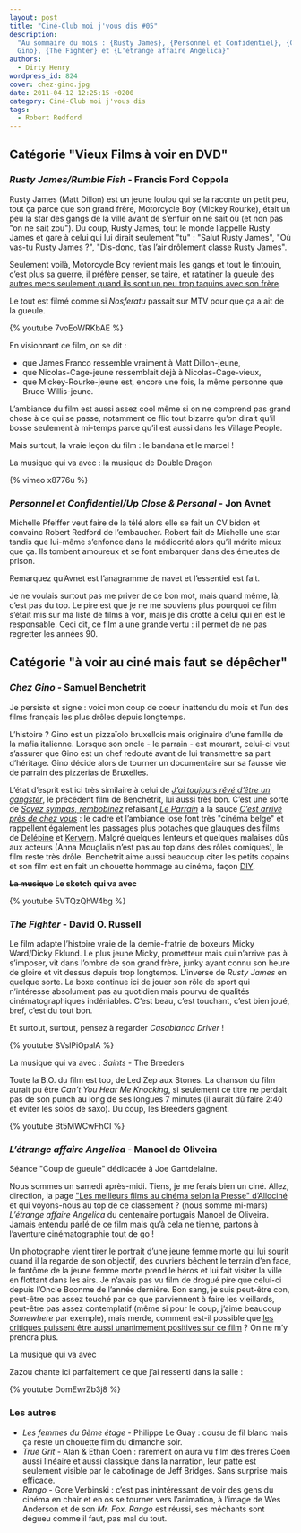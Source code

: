 ```yaml
---
layout: post
title: "Ciné-Club moi j'vous dis #05"
description:
  "Au sommaire du mois : {Rusty James}, {Personnel et Confidentiel}, {Chez
  Gino}, {The Fighter} et {L'étrange affaire Angelica}"
authors:
  - Dirty Henry
wordpress_id: 824
cover: chez-gino.jpg
date: 2011-04-12 12:25:15 +0200
category: Ciné-Club moi j'vous dis
tags:
  - Robert Redford
---
```


## Catégorie "Vieux Films à voir en DVD"

### _Rusty James/Rumble Fish_ - Francis Ford Coppola

Rusty James (Matt Dillon) est un jeune loulou qui se la raconte un petit peu,
tout ça parce que son grand frère, Motorcycle Boy (Mickey Rourke), était un peu
la star des gangs de la ville avant de s’enfuir on ne sait où (et non pas "on ne
sait zou"). Du coup, Rusty James, tout le monde l’appelle Rusty James et gare à
celui qui lui dirait seulement "tu" : "Salut Rusty James", "Où vas-tu Rusty
James ?", "Dis-donc, t’as l’air drôlement classe Rusty James".

Seulement voilà, Motorcycle Boy revient mais les gangs et tout le tintouin,
c’est plus sa guerre, il préfère penser, se taire, et
[ratatiner la gueule des autres mecs seulement quand ils sont un peu trop taquins avec son frère](http://www.youtube.com/watch?v=2LZAcnH_29c).

Le tout est filmé comme si _Nosferatu_ passait sur MTV pour que ça a ait de la
gueule.

{% youtube 7voEoWRKbAE %}

En visionnant ce film, on se dit :

- que James Franco ressemble vraiment à Matt Dillon-jeune,
- que Nicolas-Cage-jeune ressemblait déjà à Nicolas-Cage-vieux,
- que Mickey-Rourke-jeune est, encore une fois, la même personne que
  Bruce-Willis-jeune.

L’ambiance du film est aussi assez cool même si on ne comprend pas grand chose à
ce qui se passe, notamment ce flic tout bizarre qu’on dirait qu’il bosse
seulement à mi-temps parce qu’il est aussi dans les Village People.

Mais surtout, la vraie leçon du film : le bandana et le marcel !

La musique qui va avec : la musique de Double Dragon

{% vimeo x8776u %}

### _Personnel et Confidentiel/Up Close & Personal_ - Jon Avnet

Michelle Pfeiffer veut faire de la télé alors elle se fait un CV bidon et
convainc Robert Redford de l’embaucher. Robert fait de Michelle une star tandis
que lui-même s’enfonce dans la médiocrité alors qu’il mérite mieux que ça. Ils
tombent amoureux et se font embarquer dans des émeutes de prison.

Remarquez qu’Avnet est l’anagramme de navet et l’essentiel est fait.

Je ne voulais surtout pas me priver de ce bon mot, mais quand même, là, c’est
pas du top. Le pire est que je ne me souviens plus pourquoi ce film s’était mis
sur ma liste de films à voir, mais je dis crotte à celui qui en est le
responsable. Ceci dit, ce film a une grande vertu : il permet de ne pas
regretter les années 90.

## Catégorie "à voir au ciné mais faut se dépêcher"

### _Chez Gino_ - Samuel Benchetrit

Je persiste et signe : voici mon coup de coeur inattendu du mois et l’un des
films français les plus drôles depuis longtemps.

L’histoire ? Gino est un pizzaïolo bruxellois mais originaire d’une famille de
la mafia italienne. Lorsque son oncle - le parrain - est mourant, celui-ci veut
s’assurer que Gino est un chef redouté avant de lui transmettre sa part
d’héritage. Gino décide alors de tourner un documentaire sur sa fausse vie de
parrain des pizzerias de Bruxelles.

L’état d’esprit est ici très similaire à celui de [_J’ai toujours rêvé d’être un
gangster_][1], le précédent film de Benchetrit, lui aussi très bon. C’est une
sorte de [_Soyez sympas, rembobinez_][2] refaisant [_Le Parrain_][3] à la sauce
[_C’est arrivé près de chez vous_][4] : le cadre et l’ambiance lose font très
"cinéma belge" et rappellent également les passages plus potaches que glauques
des films de [Delépine][5] et [Kervern][6]. Malgré quelques lenteurs et quelques
malaises dûs aux acteurs (Anna Mouglalis n’est pas au top dans des rôles
comiques), le film reste très drôle. Benchetrit aime aussi beaucoup citer les
petits copains et son film est en fait un chouette hommage au cinéma, façon
[DIY](http://fr.wikipedia.org/wiki/Do_it_yourself).

**<strike>La musique</strike> Le sketch qui va avec**

{% youtube 5VTQzQhW4bg %}

### _The Fighter_ - David O. Russell

Le film adapte l’histoire vraie de la demie-fratrie de boxeurs Micky Ward/Dicky
Eklund. Le plus jeune Micky, prometteur mais qui n’arrive pas à s’imposer, vit
dans l’ombre de son grand frère, junky ayant connu son heure de gloire et vit
dessus depuis trop longtemps. L’inverse de _Rusty James_ en quelque sorte. La
boxe continue ici de jouer son rôle de sport qui n’intéresse absolument pas au
quotidien mais pourvu de qualités cinématographiques indéniables. C’est beau,
c’est touchant, c’est bien joué, bref, c’est du tout bon.

Et surtout, surtout, pensez à regarder *Casablanca Driver* !

{% youtube SVslPiOpalA %}

La musique qui va avec : _Saints_ - The Breeders

Toute la B.O. du film est top, de Led Zep aux Stones. La chanson du film aurait
pu être _Can’t You Hear Me Knocking_, si seulement ce titre ne perdait pas de
son punch au long de ses longues 7 minutes (il aurait dû faire 2:40 et éviter
les solos de saxo). Du coup, les Breeders gagnent.

{% youtube Bt5MWCwFhCI %}

### _L’étrange affaire Angelica_ - Manoel de Oliveira

Séance "Coup de gueule" dédicacée à Joe Gantdelaine.

Nous sommes un samedi après-midi. Tiens, je me ferais bien un ciné. Allez,
direction, la page ["Les meilleurs films au cinéma selon la Presse"
d’Allociné][7] et qui voyons-nous au top de ce classement ? (nous somme mi-mars)
_L’étrange affaire Angelica_ du centenaire portugais Manoel de Oliveira. Jamais
entendu parlé de ce film mais qu’à cela ne tienne, partons à l’aventure
cinématographie tout de go !

Un photographe vient tirer le portrait d’une jeune femme morte qui lui sourit
quand il la regarde de son objectif, des ouvriers bêchent le terrain d’en face,
le fantôme de la jeune femme morte prend le héros et lui fait visiter la ville
en flottant dans les airs. Je n’avais pas vu film de drogué pire que celui-ci
depuis l’Oncle Boonme de l’année dernière. Bon sang, je suis peut-être con,
peut-être pas assez touché par ce que parviennent à faire les vieillards,
peut-être pas assez contemplatif (même si pour le coup, j’aime beaucoup
_Somewhere_ par exemple), mais merde, comment est-il possible que [les critiques
puissent être aussi unanimement positives sur ce film][8] ? On ne m’y prendra
plus.

La musique qui va avec

Zazou chante ici parfaitement ce que j’ai ressenti dans la salle :

{% youtube DomEwrZb3j8 %}

### Les autres

- _Les femmes du 6ème étage_ - Philippe Le Guay : cousu de fil blanc mais ça
  reste un chouette film du dimanche soir.
- _True Grit_ - Alan & Ethan Coen : rarement on aura vu film des frères Coen
  aussi linéaire et aussi classique dans la narration, leur patte est seulement
  visible par le cabotinage de Jeff Bridges. Sans surprise mais efficace.
- _Rango_ - Gore Verbinski : c’est pas inintéressant de voir des gens du cinéma
  en chair et en os se tourner vers l’animation, à l’image de Wes Anderson et de
  son _Mr. Fox_. _Rango_ est réussi, ses méchants sont dégueu comme il faut, pas
  mal du tout.

[1]:
  https://www.themoviedb.org/movie/8281-j-ai-toujours-r-v-d-tre-un-gangster
  "J'ai toujours rêvé d'être un gangster"
[2]: https://www.themoviedb.org/movie/4953-be-kind-rewind "Be Kind Rewind"
[3]: https://www.themoviedb.org/movie/238-the-godfather "The Godfather"
[4]:
  https://www.themoviedb.org/movie/10086-c-est-arriv-pr-s-de-chez-vous
  "C'est arrivé près de chez vous"
[5]: https://www.themoviedb.org/person/71929-beno-t-del-pine "Benoît Delépine"
[6]:
  https://www.themoviedb.org/person/71930-gustave-de-kervern
  "Gustave Kervern"
[7]:
  https://www.allocine.fr/film/aucinema/top/presse/
  "Meilleurs film à l'affiche selon la presse, sur Allociné"
[8]:
  https://www.allocine.fr/film/fichefilm-180401/critiques/presse/
  "Critiques presse de 'L'étrange affaire Angelica'"
